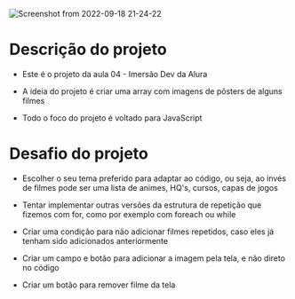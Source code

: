 ![Screenshot from 2022-09-18 21-24-22](https://user-images.githubusercontent.com/81364355/190934431-bbbb22c4-70aa-4dd1-a233-8e13962301f5.png)

# Descrição do projeto

- Este é o projeto da aula 04 - Imersão Dev da Alura

- A ideia do projeto é criar uma array com imagens de pôsters de alguns filmes

- Todo o foco do projeto é voltado para JavaScript

# Desafio do projeto

- Escolher o seu tema preferido para adaptar ao código, ou seja, ao invés de filmes pode ser uma lista de animes, HQ's, cursos, capas de jogos

- Tentar implementar outras versões da estrutura de repetição que fizemos com for, como por exemplo com foreach ou while

- Criar uma condição para não adicionar filmes repetidos, caso eles já tenham sido adicionados anteriormente

- Criar um campo e botão para adicionar a imagem pela tela, e não direto no código

- Criar um botão para remover filme da tela
